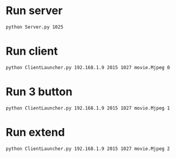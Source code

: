 # Run server
```
python Server.py 1025
```

# Run client
```
python ClientLauncher.py 192.168.1.9 2015 1027 movie.Mjpeg 0
```

# Run 3 button
```
python ClientLauncher.py 192.168.1.9 2015 1027 movie.Mjpeg 1
```

# Run extend
```
python ClientLauncher.py 192.168.1.9 2015 1027 movie.Mjpeg 2
```
